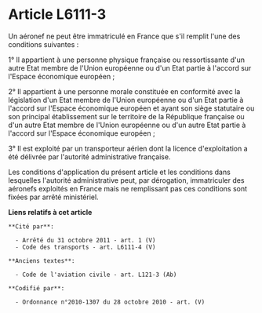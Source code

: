 # Article L6111-3

Un aéronef ne peut être immatriculé en France que s'il remplit l'une des conditions suivantes :

1° Il appartient à une personne physique française ou ressortissante d'un autre Etat membre de l'Union européenne ou d'un
Etat partie à l'accord sur l'Espace économique européen ;

2° Il appartient à une personne morale constituée en conformité avec la législation d'un Etat membre de l'Union européenne ou
d'un Etat partie à l'accord sur l'Espace économique européen et ayant son siège statutaire ou son principal établissement sur
le territoire de la République française ou d'un autre Etat membre de l'Union européenne ou d'un autre Etat partie à l'accord
sur l'Espace économique européen ;

3° Il est exploité par un transporteur aérien dont la licence d'exploitation a été délivrée par l'autorité administrative
française.

Les conditions d'application du présent article et les conditions dans lesquelles l'autorité administrative peut, par
dérogation, immatriculer des aéronefs exploités en France mais ne remplissant pas ces conditions sont fixées par arrêté
ministériel.

**Liens relatifs à cet article**

	**Cité par**:

	  - Arrêté du 31 octobre 2011 - art. 1 (V)
	  - Code des transports - art. L6111-4 (V)

	**Anciens textes**:

	  - Code de l'aviation civile - art. L121-3 (Ab)

	**Codifié par**:

	  - Ordonnance n°2010-1307 du 28 octobre 2010 - art. (V)
